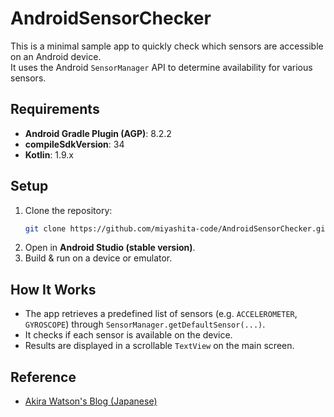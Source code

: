 ﻿# AndroidSensorChecker

This is a minimal sample app to quickly check which sensors are accessible on an Android device.  
It uses the Android `SensorManager` API to determine availability for various sensors.

## Requirements
- **Android Gradle Plugin (AGP)**: 8.2.2
- **compileSdkVersion**: 34
- **Kotlin**: 1.9.x

## Setup
1. Clone the repository:
   ~~~bash
   git clone https://github.com/miyashita-code/AndroidSensorChecker.git
   ~~~
2. Open in **Android Studio (stable version)**.
3. Build & run on a device or emulator.

## How It Works
- The app retrieves a predefined list of sensors (e.g. `ACCELEROMETER`, `GYROSCOPE`) through `SensorManager.getDefaultSensor(...)`.
- It checks if each sensor is available on the device.
- Results are displayed in a scrollable `TextView` on the main screen.


## Reference
- [Akira Watson's Blog (Japanese)](https://akira-watson.com/android/sensor-all.html)
